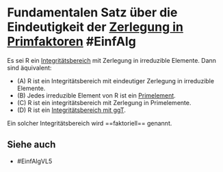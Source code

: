 # Fundamentalen Satz über die Eindeutigkeit der [Zerlegung in Primfaktoren](Einf.%20Alg/Definition/Zerlegung%20in%20irreduzible%20Elemente.md) #EinfAlg 
Es sei R ein [Integritätsbereich](Einf.%20Alg/Definition/Integrit%C3%A4tsbereich.md) mit Zerlegung in irreduzible Elemente. Dann sind äquivalent:
- (A) R ist ein Integritätsbereich mit eindeutiger Zerlegung in irreduzible Elemente.
- (B) Jedes irreduzible Element von R ist ein [Primelement](Einf.%20Alg/Definition/Primelement.md).
- (C) R ist ein integritätsbereich mit Zerlegung in Primelemente.
- (D) R ist ein [Integritätsbereich mit ggT](Einf.%20Alg/Definition/Integrit%C3%A4tsbereich%20mit%20ggT.md).

Ein solcher Integritätsbereich wird ==faktoriell== genannt.
## Siehe auch
- #EinfAlgVL5